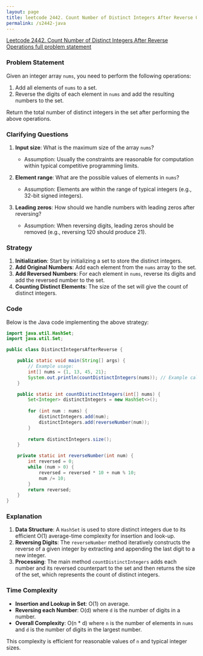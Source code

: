 ```yaml
---
layout: page
title: leetcode 2442. Count Number of Distinct Integers After Reverse Operations
permalink: /s2442-java
---
```

[Leetcode 2442. Count Number of Distinct Integers After Reverse Operations full problem statement](https://algoadvance.github.io/algoadvance/l2442)
### Problem Statement
Given an integer array `nums`, you need to perform the following operations:
1. Add all elements of `nums` to a set.
2. Reverse the digits of each element in `nums` and add the resulting numbers to the set.

Return the total number of distinct integers in the set after performing the above operations.

### Clarifying Questions
1. **Input size**: What is the maximum size of the array `nums`?
   - Assumption: Usually the constraints are reasonable for computation within typical competitive programming limits.
   
2. **Element range**: What are the possible values of elements in `nums`?
   - Assumption: Elements are within the range of typical integers (e.g., 32-bit signed integers).

3. **Leading zeros**: How should we handle numbers with leading zeros after reversing?
   - Assumption: When reversing digits, leading zeros should be removed (e.g., reversing 120 should produce 21).

### Strategy
1. **Initialization**: Start by initializing a set to store the distinct integers.
2. **Add Original Numbers**: Add each element from the `nums` array to the set.
3. **Add Reversed Numbers**: For each element in `nums`, reverse its digits and add the reversed number to the set.
4. **Counting Distinct Elements**: The size of the set will give the count of distinct integers.

### Code
Below is the Java code implementing the above strategy:

```java
import java.util.HashSet;
import java.util.Set;

public class DistinctIntegersAfterReverse {

    public static void main(String[] args) {
        // Example usage:
        int[] nums = {1, 13, 45, 21};
        System.out.println(countDistinctIntegers(nums)); // Example call
    }

    public static int countDistinctIntegers(int[] nums) {
        Set<Integer> distinctIntegers = new HashSet<>();
        
        for (int num : nums) {
            distinctIntegers.add(num);
            distinctIntegers.add(reverseNumber(num));
        }
        
        return distinctIntegers.size();
    }

    private static int reverseNumber(int num) {
        int reversed = 0;
        while (num > 0) {
            reversed = reversed * 10 + num % 10;
            num /= 10;
        }
        return reversed;
    }
}
```

### Explanation
1. **Data Structure**: A `HashSet` is used to store distinct integers due to its efficient O(1) average-time complexity for insertion and look-up.
2. **Reversing Digits**: The `reverseNumber` method iteratively constructs the reverse of a given integer by extracting and appending the last digit to a new integer.
3. **Processing**: The main method `countDistinctIntegers` adds each number and its reversed counterpart to the set and then returns the size of the set, which represents the count of distinct integers.

### Time Complexity
- **Insertion and Lookup in Set**: O(1) on average.
- **Reversing each Number**: O(d) where `d` is the number of digits in a number.
- **Overall Complexity**: O(n * d) where `n` is the number of elements in `nums` and `d` is the number of digits in the largest number.

This complexity is efficient for reasonable values of `n` and typical integer sizes.